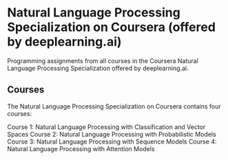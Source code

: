 # Natural Language Processing Specialization on Coursera (offered by deeplearning.ai)

Programming assignments from all courses in the Coursera Natural Language Processing Specialization offered by deeplearning.ai.

## Courses
The Natural Language Processing Specialization on Coursera contains four courses:

Course 1: Natural Language Processing with Classification and Vector Spaces
Course 2: Natural Language Processing with Probabilistic Models
Course 3: Natural Language Processing with Sequence Models
Course 4: Natural Language Processing with Attention Models
